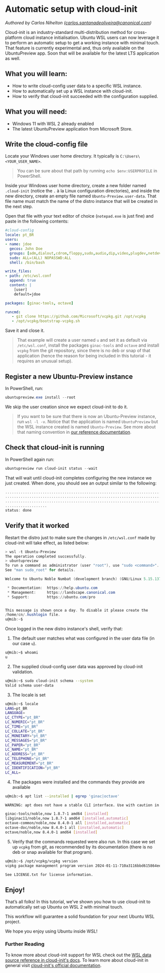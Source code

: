 # Automatic setup with cloud-init
*Authored by Carlos Nihelton ([carlos.santanadeoliveira@canonical.com](mailto:carlos.santanadeoliveira@canonical.com))*

Cloud-init is an industry-standard multi-distribution method for cross-platform cloud instance initialisation.
Ubuntu WSL users can now leverage it to perform an automatic setup to get a working instance with minimal touch.
That feature is currently experimental and, thus only available on the UbuntuPreview app. Soon that will be available for
the latest LTS application as well.

## What you will learn:

- How to write cloud-config user data to a specific WSL instance.
- How to automatically set up a WSL instance with cloud-init.
- How to verify that cloud-init succeeded with the configuration supplied.

## What you will need:

- Windows 11 with WSL 2 already enabled
- The latest UbuntuPreview application from Microsoft Store.

## Write the cloud-config file

Locate your Windows user home directory. It typically is `C:\Users\<YOUR_USER_NAME>`.

> You can be sure about that path by running `echo $env:USERPROFILE` in PowerShell.

Inside your Windows user home directory, create a new folder named `.cloud-init` (notice the `.` à la Linux
configuration directories), and inside the new directory, create an empty file named `Ubuntu-Preview.user-data`. That file name must
match the name of the distro instance that will be created in the next step.

Open that file with your text editor of choice (`notepad.exe` is just fine) and paste in the following contents:

```yaml
#cloud-config
locale: pt_BR
users:
- name: jdoe
  gecos: John Doe
  groups: [adm,dialout,cdrom,floppy,sudo,audio,dip,video,plugdev,netdev]
  sudo: ALL=(ALL) NOPASSWD:ALL
  shell: /bin/bash

write_files:
- path: /etc/wsl.conf
  append: true
  content: |
    [user]
    default=jdoe

packages: [ginac-tools, octave]

runcmd:
   - git clone https://github.com/Microsoft/vcpkg.git /opt/vcpkg
   - /opt/vcpkg/bootstrap-vcpkg.sh
```

Save it and close it.

> That example will create a user named `u` and set it as default via `/etc/wsl.conf`, install the packages
> `ginac-tools` and `octave` and install `vcpkg` from the git repository, since there is no deb or snap of that
> application (hence the reason for being included in this tutorial - it requires an unusual setup).

## Register a new Ubuntu-Preview instance

In PowerShell, run:

```powershell
ubuntupreview.exe install --root
```

We skip the user creation since we expect cloud-init to do it.

> If you want to be sure that there is now an Ubuntu-Preview instance, run `wsl -l -v`.
> Notice that the application is named `UbuntuPreview` but the WSL instance created is named `Ubuntu-Preview`.
> See more about that naming convention in [our reference documentation](../reference/distributions.md#naming).

## Check that cloud-init is running

In PowerShell again run:


```powershell
ubuntupreview run cloud-init status --wait
```

That will wait until cloud-init completes configuring the new instance we just created. When done, you should see an
output similar to the following:

```powershell
..............................................................................
..............................................................................
..............................................................................
...................
status: done
```


## Verify that it worked

Restart the distro just to make sure the changes in `/etc/wsl.conf` made by cloud-init will take effect, as listed
below:

```powershell
> wsl -t Ubuntu-Preview
The operation completed successfully.
> ubuntupreview
To run a command as administrator (user "root"), use "sudo <command>".
See "man sudo_root" for details.

Welcome to Ubuntu Noble Numbat (development branch) (GNU/Linux 5.15.137.3-microsoft-standard-WSL2 x86_64)

 * Documentation:  https://help.ubuntu.com
 * Management:     https://landscape.canonical.com
 * Support:        https://ubuntu.com/pro


This message is shown once a day. To disable it please create the
/home/cn/.hushlogin file.
u@mib:~$
```

Once logged in the new distro instance's shell, verify that:

1. The default user matches what was configured in the user data file (in our case `u`).

```sh
u@mib:~$ whoami
u
```

2. The supplied cloud-config user data was approved by cloud-init validation.

```sh
u@mib:~$ sudo cloud-init schema --system
Valid schema user-data
```

3. The locale is set

```sh
u@mib:~$ locale
LANG=pt_BR
LANGUAGE=
LC_CTYPE="pt_BR"
LC_NUMERIC="pt_BR"
LC_TIME="pt_BR"
LC_COLLATE="pt_BR"
LC_MONETARY="pt_BR"
LC_MESSAGES="pt_BR"
LC_PAPER="pt_BR"
LC_NAME="pt_BR"
LC_ADDRESS="pt_BR"
LC_TELEPHONE="pt_BR"
LC_MEASUREMENT="pt_BR"
LC_IDENTIFICATION="pt_BR"
LC_ALL=

```

4. The packages were installed and the commands they provide are available

```sh
u@mib:~$ apt list --installed | egrep 'ginac|octave'

WARNING: apt does not have a stable CLI interface. Use with caution in scripts.

ginac-tools/noble,now 1.8.7-1 amd64 [installed]
libginac11/noble,now 1.8.7-1 amd64 [installed,automatic]
octave-common/noble,now 8.4.0-1 all [installed,automatic]
octave-doc/noble,now 8.4.0-1 all [installed,automatic]
octave/noble,now 8.4.0-1 amd64 [installed]
```

5. Verify that the commands requested were also run. In this case we set up `vcpkg` from git, as recommended by its
   documentation (there is no deb or snap available for that program).

```sh
u@mib:~$ /opt/vcpkg/vcpkg version
vcpkg package management program version 2024-01-11-710a3116bbd615864eef5f9010af178034cb9b44

See LICENSE.txt for license information.
```

## Enjoy!

That’s all folks! In this tutorial, we’ve shown you how to use cloud-init to automatically set up Ubuntu on WSL 2 with minimal touch.

This workflow will guarantee a solid foundation for your next Ubuntu WSL project.

We hope you enjoy using Ubuntu inside WSL!

### Further Reading

To know more about cloud-init support for WSL check out the [WSL data source reference in cloud-init's docs](https://cloudinit.readthedocs.io/en/latest/reference/datasources/wsl.html).
To learn more about cloud-init in general visit [cloud-init's official documentation](https://cloudinit.readthedocs.io/en/latest/index.html).


